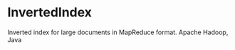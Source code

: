 InvertedIndex
=============

Inverted index for large documents in MapReduce format. Apache Hadoop, Java
